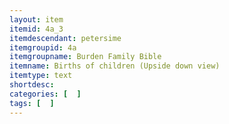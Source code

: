 ```yaml
---
layout: item
itemid: 4a_3
itemdescendant: petersime
itemgroupid: 4a
itemgroupname: Burden Family Bible
itemname: Births of children (Upside down view)
itemtype: text
shortdesc: 
categories: [  ]
tags: [  ]
---
```







